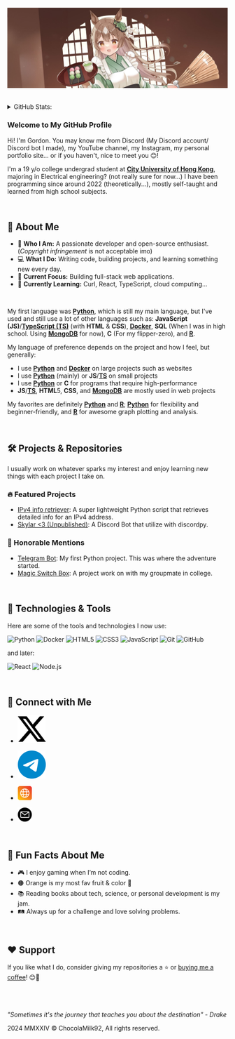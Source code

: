 <!-- PROJECT SHIELDS -->
<!--
*** Markdown "reference style" are in-used to all links for readability.
*** Reference links are enclosed in brackets [ ] instead of parentheses ( ).
*** See the bottom of this document for the declaration of the reference variables
*** for contributors-url, forks-url, etc. This is an optional, concise syntax you may use.
*** https://www.markdownguide.org/basic-syntax/#reference-style-links
-->



[![](img/banner.jpg)](https://beacons.ai/goldenching5838)

<br>

<details>
  <summary>GitHub Stats:</summary>

  <a href="https://github.com/ChocolaMilk92">
    <table>
      <tr>
        <td>
          <img align="center" src="https://github-readme-stats-chocolamilk92.vercel.app/api?username=ChocolaMilk92&cache_seconds=15&show_icons=true&hide_border=true&icon_color=ffca28&title_color=ffa000" />
        </td>
        <td>
          <img align="center" src="https://github-readme-stats-chocolamilk92.vercel.app/api/top-langs?username=ChocolaMilk92&cache_seconds=15&exclude_repo=telegram-bot,magic-switch-box-microbit&layout=donut&hide_border=true&title_color=ffa000" />
        </td>
      </tr>
    </table>
  </a>

</details>


### Welcome to My GitHub Profile
Hi! I'm Gordon. You may know me from Discord (My Discord account/ Discord bot I made), my YouTube channel, my Instagram, my personal portfolio site... or if you haven't, nice to meet you 😊!

I'm a 19 y/o college undergrad student at **[City University of Hong Kong](https://www.cityu.edu.hk/)**, majoring in Electrical engineering? (not really sure for now...) I have been programming since around 2022 (theoretically...), mostly self-taught and learned from high school subjects.

<br>

## 🚀 About Me

- 🌟 **Who I Am:** A passionate developer and open-source enthusiast. (*Copyright infringement* is not acceptable imo)
- 💻 **What I Do:** Writing code, building projects, and learning something new every day.
- 🎯 **Current Focus:** Building full-stack web applications.
- 🌱 **Currently Learning:** Curl, React, TypeScript, cloud computing...

<br>

My first language was **[Python][Python]**, which is still my main language, but I've used and still use a lot of other languages such as: **JavaScript (JS)**/**[TypeScript (TS)][TypeScript]** (with **HTML** & **CSS**), **[Docker][Docker]**, **SQL** (When I was in high school. Using **[MongoDB][MongoDB]** for now), **C** (For my flipper-zero), and **[R](https://www.r-project.org/)**.

My language of preference depends on the project and how I feel, but generally:
- I use **[Python][Python]** and **[Docker][Docker]** on large projects such as websites
- I use **[Python][Python]** (mainly) or **JS**/**[TS][TypeScript]** on small projects
- I use **[Python][Python]** or **C** for programs that require high-performance
- **JS**/**[TS][TypeScript]**, **HTML**5, **CSS**, and **[MongoDB][MongoDB]** are mostly used in web projects

My favorites are definitely **[Python][Python]** and **[R][R]**; **[Python][Python]** for flexibility and beginner-friendly, and **[R][R]** for awesome graph plotting and analysis.

<br>

## 🛠️ Projects & Repositories

I usually work on whatever sparks my interest and enjoy learning new things with each project I take on.

### 🔥 Featured Projects
- [IPv4 info retriever](https://github.com/ChocolaMilk92/ipv4-info-retriever): A super lightweight Python script that retrieves detailed info for an IPv4 address.
- [Skylar <3 (Unpublished)](https://github.com/ChocolaMilk92/Skylar3-Internal): A Discord Bot that utilize with discordpy.


### 🧠 Honorable Mentions
- [Telegram Bot](https://github.com/ChocolaMilk92/telegram-bot): My first Python project. This was where the adventure started.
- [Magic Switch Box](https://github.com/ChocolaMilk92/magic-switch-box-microbit): A project work on with my groupmate in college.

<br>

## 🔧 Technologies & Tools

Here are some of the tools and technologies I now use:

![Python](https://img.shields.io/badge/-Python-3776AB?logo=python&logoColor=white&style=flat-square)
![Docker](https://img.shields.io/badge/-Docker-2496ED?logo=docker&logoColor=white&style=flat-square)
![HTML5](https://img.shields.io/badge/-HTML5-E34F26?logo=html5&logoColor=white&style=flat-square)
![CSS3](https://img.shields.io/badge/-CSS3-1572B6?logo=css3&logoColor=white&style=flat-square)
![JavaScript](https://img.shields.io/badge/-JavaScript-F7DF1E?logo=javascript&logoColor=black&style=flat-square)
![Git](https://img.shields.io/badge/-Git-F05032?logo=git&logoColor=white&style=flat-square)
![GitHub](https://img.shields.io/badge/-GitHub-181717?logo=github&logoColor=white&style=flat-square)

and later:

![React](https://img.shields.io/badge/-React-61DAFB?logo=react&logoColor=black&style=flat-square)
![Node.js](https://img.shields.io/badge/-Node.js-339933?logo=node.js&logoColor=white&style=flat-square)

<br>

## 🤝 Connect with Me

- [![X](https://raw.githubusercontent.com/CLorant/readme-social-icons/main/large/colored/twitter-x.svg)][Contact_X]

- [![Telegram](https://raw.githubusercontent.com/CLorant/readme-social-icons/main/large/filled/telegram.svg)][Contact_TG]

- [![Website](img/web_32x32.png)][My_Website]

-  [![Email Me](img/email_32x32.png)][Contact_Email]

<br>

## 🌟 Fun Facts About Me

- 🎮 I enjoy gaming when I’m not coding.
- 🟠 Orange is my most fav fruit & color 🍊
- 📚 Reading books about tech, science, or personal development is my jam.
- 🛤️ Always up for a challenge and love solving problems.

<br>

## ❤️ Support

If you like what I do, consider giving my repositories a ⭐ or [buying me a coffee](https://buymeacoffee.com/goldenlight6628)! 😊🥺
\
\
\
\
\
*"Sometimes it's the journey that teaches you about the destination" - Drake*

2024 MMXXIV © ChocolaMilk92, All rights reserved.



<!--Links in use in this markdown for refrences-->

[Contact_Email]: mailto:cont.chocolamilk92.dev@outlook.com

[Contact_X]: https://x.com/goldenlight6628

[My_Website]: https://beacons.ai/goldenching5838

[Contact_TG]: https://t.me/CodeCrafter404

[City_UHK]: https://www.cityu.edu.hk/

[discord.py_GitHub]: https://github.com/Rapptz/discord.py

[Python]: https://www.python.org/downloads/

[Docker]: https://www.docker.com/

[R]: https://www.r-project.org/

[TypeScript]: https://www.typescriptlang.org/

[MongoDB]: https://www.mongodb.com/
